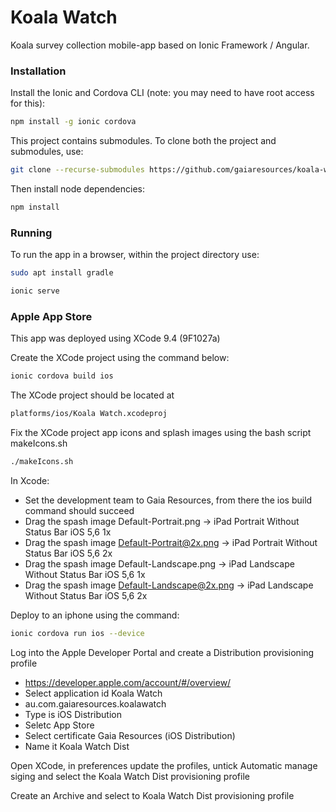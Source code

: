 # Koala Watch

Koala survey collection mobile-app based on Ionic Framework / Angular.

### Installation

Install the Ionic and Cordova CLI (note: you may need to have root access for this):

```bash
npm install -g ionic cordova
```

This project contains submodules. To clone both the project and submodules, use:

```bash
git clone --recurse-submodules https://github.com/gaiaresources/koala-watch
```

Then install node dependencies:

```bash
npm install
```

### Running

To run the app in a browser, within the project directory use:

```bash
sudo apt install gradle

ionic serve
```

### Apple App Store

This app was deployed using XCode 9.4 (9F1027a)

Create the XCode project using the command below:

```bash
ionic cordova build ios
```

The XCode project should be located at

```bash
platforms/ios/Koala Watch.xcodeproj
```

Fix the XCode project app icons and splash images using the bash script makeIcons.sh

```bash
./makeIcons.sh
```

In Xcode:

* Set the development team to Gaia Resources, from there the ios build command should succeed
* Drag the spash image Default-Portrait.png -> iPad Portrait Without Status Bar iOS 5,6 1x
* Drag the spash image Default-Portrait@2x.png -> iPad Portrait Without Status Bar iOS 5,6 2x
* Drag the spash image Default-Landscape.png -> iPad Landscape Without Status Bar iOS 5,6 1x
* Drag the spash image Default-Landscape@2x.png -> iPad Landscape Without Status Bar iOS 5,6 2x

Deploy to an iphone using the command:

```bash
ionic cordova run ios --device
```

Log into the Apple Developer Portal and create a Distribution provisioning profile

* https://developer.apple.com/account/#/overview/
* Select application id Koala Watch
* au.com.gaiaresources.koalawatch
* Type is iOS Distribution
* Seletc App Store
* Select certificate Gaia Resources (iOS Distribution)
* Name it Koala Watch Dist

Open XCode, in preferences update the profiles, untick Automatic manage siging and select the Koala Watch Dist provisioning profile

Create an Archive and select to Koala Watch Dist provisioning profile

